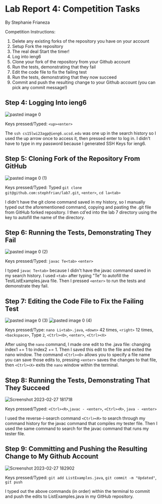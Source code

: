 # Lab Report 4: Competition Tasks
By Stephanie Frianeza

Competition Instructions:
1. Delete any existing forks of the repository you have on your account
2. Setup Fork the repository
3. The real deal Start the timer!
4. Log into ieng6
5. Clone your fork of the repository from your Github account
6. Run the tests, demonstrating that they fail
7. Edit the code file to fix the failing test
8. Run the tests, demonstrating that they now succeed
9. Commit and push the resulting change to your Github account (you can pick any commit message!)

## Step 4: Logging Into ieng6
![pasted image 0](https://user-images.githubusercontent.com/110694499/221438108-5bf3c1fa-f031-4677-9d94-f80f8f70d0df.png)

Keys pressed/Typed: `<up><enter>`

The `ssh cs15lwi23agp@ieng6.ucsd.edu` was one up in the search history so I used the up arrow once to access it, then pressed enter to log in. I didn't have to type in my password because I generated SSH Keys for ieng6.

## Step 5: Cloning Fork of the Repository From GitHub
![pasted image 0 (1)](https://user-images.githubusercontent.com/110694499/221438126-6b271d7f-88d3-403d-a254-16f878c29071.png)

Keys pressed/Typed: Typed `git clone git@github.com:stephfrian/lab7.git`, `<enter>`, `cd la<tab>`

I didn't have the git clone command saved in my history, so I manually typed out the aforementioned command, copying and pasting the .git file from GitHub forked repository. I then cd'ed into the lab 7 directory using the <tab> key to autofill the name of the directory.

## Step 6: Running the Tests, Demonstrating They Fail
![pasted image 0 (2)](https://user-images.githubusercontent.com/110694499/221438207-f68b4bf9-df62-4bcc-97c6-98402a12a1c6.png)
  
Keys pressed/Typed: `javac Te<tab>` `<enter>`

I typed `javac Te<tab>` because I didn't have the javac command saved in my search history. I used `<tab>` after typing "Te" to autofill the TestListExamples.java file. Then I pressed `<enter>` to run the tests and demonstrate they fail.
  
## Step 7: Editing the Code File to Fix the Failing Test
![pasted image 0 (3)](https://user-images.githubusercontent.com/110694499/221438289-d3db8456-9473-48a2-893d-2cc62296a108.png)
![pasted image 0 (4)](https://user-images.githubusercontent.com/110694499/221438294-5f0d0c8f-42b5-405e-bef1-8fa66192655e.png)
  
 Keys pressed/Type: `nano Li<tab>.java`, `<down>` 42 times, `<right>` 12 times, `<backspace>`, Type `2`, `<Ctrl><O>`, `<enter>`, `<Ctrl><X>`
  
 After using the `nano` command, I made one edit to the .java file: changing index1 += 1 to index2 += 1. Then I saved this edit to the file and exited the nano window.
 The command `<Ctrl><O>` allows you to specify a file name you can save those edits to, pressing `<enter>` saves the changes to that file, then `<Ctrl><X>` exits the `nano` window within the terminal. 
  
## Step 8: Running the Tests, Demonstrating That They Succeed
  ![Screenshot 2023-02-27 181718](https://user-images.githubusercontent.com/110694499/221736137-7686e7e3-64aa-4b88-9715-04a25402dc5d.jpg)
 

Keys pressed/Typed: `<Ctrl><R>`,`javac - <enter>`, `<Ctrl><R>`, `java - <enter>`

 I used the reverse-i-search command `<Ctrl><R>` to search through my command history for the javac command that compiles my tester file. Then I used the same command to search for the javac command that runs my tester file. 
  
## Step 9: Committing and Pushing the Resulting Change to My Github Account
![Screenshot 2023-02-27 182902](https://user-images.githubusercontent.com/110694499/221738031-5382e04b-896b-4879-826d-e38342405dea.jpg)
  
  Keys pressed/Typed: `git add ListExamples.java`, `git commit -m "Updated"`, `git push`
  
  I typed out the above commands (in order) within the terminal to commit and push the edits to ListExamples.java in my GitHub repository.
